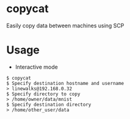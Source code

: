 # copycat
Easily copy data between machines using SCP

# Usage
* Interactive mode
```
$ copycat
$ Specify destination hostname and username
> linewalks@192.168.0.32
$ Specify directory to copy
> /home/owner/data/mnist
$ Specify destination directory
> /home/other_user/data
```
